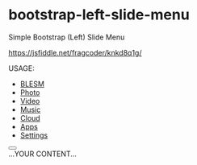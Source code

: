 # bootstrap-left-slide-menu
Simple Bootstrap (Left) Slide Menu

https://jsfiddle.net/fragcoder/knkd8q1g/

USAGE:
            <html>
               <head>
                  <meta charset="utf-8" />
                  <meta name="viewport" content="width=device-width, initial-scale=1.0">
                  <title>TITLE</title>
                  <link rel="stylesheet" href="https://maxcdn.bootstrapcdn.com/bootstrap/3.3.5/css/bootstrap.min.css">
                  <link rel="stylesheet" href="https://maxcdn.bootstrapcdn.com/bootstrap/3.3.5/css/bootstrap-theme.min.css">
                  <link rel="stylesheet" href="https://rawgit.com/FragCoder/bootstrap-left-slide-menu/master/bootstrap-left-slide-menu.css">
               </head>
               <body>
                  <div id="wrapper" class="">
                     <div class="overlay" style="display: none;"></div>
                     <nav class="navbar navbar-inverse navbar-fixed-top" id="sidebar-wrapper" role="navigation">
                        <ul class="nav sidebar-nav">
                           <li class="sidebar-brand">
                              <a href="#"> BLESM </a>
                           </li>
                           <li>
                              <a href="#"><i class="glyphicon glyphicon-camera"></i> Photo</a>
                           </li>
                           <li>
                              <a href="#"><i class="glyphicon glyphicon-facetime-video"></i> Video</a>
                           </li>
                           <li>
                              <a href="#"><i class="glyphicon glyphicon-headphones"></i> Music</a>
                           </li>
                           <li>
                              <a href="#"><i class="glyphicon glyphicon-cloud"></i> Cloud</a>
                           </li>
                           <li>
                              <a href="#"><i class="glyphicon glyphicon-th"></i> Apps</a>
                           </li>
                           <li>
                              <a href="#"><i class="glyphicon glyphicon-cog"></i> Settings</a>
                           </li>
                        </ul>
                     </nav>
                     <div id="page-content-wrapper">
                        <button type="button" class="hamburger animated fadeInLeft is-closed" data-toggle="offcanvas">
                        <span class="hamb-top"></span>
                        <span class="hamb-middle"></span>
                        <span class="hamb-bottom"></span>
                        </button>
                        <div class="container">
                           ...YOUR CONTENT...
                        </div>
                     </div>
                  </div>
                  <script src="//code.jquery.com/jquery-1.11.3.min.js"></script>
                  <script src="https://maxcdn.bootstrapcdn.com/bootstrap/3.3.5/js/bootstrap.min.js"></script>
                  <script src="https://rawgit.com/FragCoder/bootstrap-left-slide-menu/master/bootstrap-left-slide-menu.js"></script>
               </body>
            </html>
